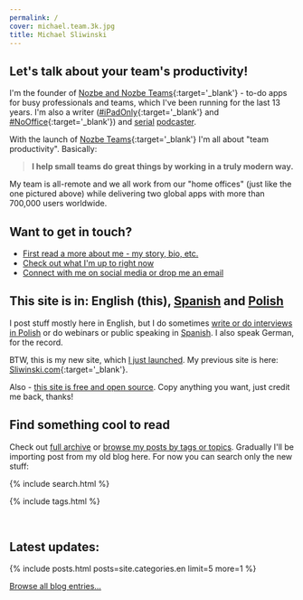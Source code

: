 ```yaml
---
permalink: /
cover: michael.team.3k.jpg
title: Michael Sliwinski
---
```


## Let's talk about your team's productivity!

I'm the founder of [Nozbe and Nozbe Teams](https://nozbe.com/?a=mike){:target='_blank'} - to-do apps for busy professionals and teams, which I've been running for the last 13 years. I'm also a writer ([#iPadOnly](https://iPadOnly.com){:target='_blank'} and [#NoOffice](https://NoOffice.org){:target='_blank'}) and [serial](/podcast) [podcaster](/noofficefm).

With the launch of [Nozbe Teams](https://nozbe.com/?a=mike){:target='_blank'} I'm all about "team productivity". Basically:

> **I help small teams do great things by working in a truly modern way.**

My team is all-remote and we all work from our "home offices" (just like the one pictured above) while delivering two global apps with more than 700,000 users worldwide.

## Want to get in touch?

* [First read a more about me - my story, bio, etc.](/about/)
* [Check out what I'm up to right now](/now)
* [Connect with me on social media or drop me an email](/contact)

## This site is in: English (this), [Spanish](/es/) and [Polish](/pl/)

I post stuff mostly here in English, but I do sometimes [write or do interviews in Polish](/pl) or do webinars or public speaking in [Spanish](/es). I also speak German, for the record.

BTW, this is my new site, which [I just launched](/new). My previous site is here: [Sliwinski.com](https://sliwinski.com){:target='_blank'}.

Also - [this site is free and open source](/license). Copy anything you want, just credit me back, thanks!

## Find something cool to read

Check out [full archive](/archive/) or [browse my posts by tags or topics](/). Gradually I'll be importing post from my old blog here. For now you can search only the new stuff:

{% include search.html %}

{% include tags.html %}

<br>

## Latest updates:

{% include posts.html posts=site.categories.en limit=5 more=1 %}

[Browse all blog entries…](/archive/)